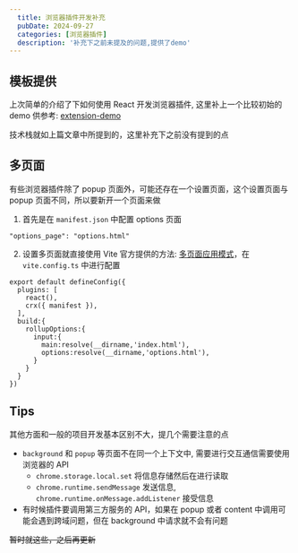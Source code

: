 ```yaml
---
  title: 浏览器插件开发补充
  pubDate: 2024-09-27
  categories: [浏览器插件]
  description: '补充下之前未提及的问题,提供了demo'
---
```


## 模板提供

上次简单的介绍了下如何使用 React 开发浏览器插件, 这里补上一个比较初始的 demo 供参考: [extension-demo](https://github.com/smy-101/extension-demo)

技术栈就如上篇文章中所提到的，这里补充下之前没有提到的点

## 多页面

有些浏览器插件除了 popup 页面外，可能还存在一个设置页面，这个设置页面与 popup 页面不同，所以要新开一个页面来做

1. 首先是在 `manifest.json` 中配置 options 页面

```
"options_page": "options.html"
```

2. 设置多页面就直接使用 Vite 官方提供的方法: [多页面应用模式](https://cn.vitejs.dev/guide/build#multi-page-app)，在 `vite.config.ts` 中进行配置

```
export default defineConfig({
  plugins: [
    react(),
    crx({ manifest }),
  ],
  build:{
    rollupOptions:{
      input:{
        main:resolve(__dirname,'index.html'),
        options:resolve(__dirname,'options.html'),
      }
    }
  }
})
```

## Tips

其他方面和一般的项目开发基本区别不大，提几个需要注意的点

- `background` 和 `popup` 等页面不在同一个上下文中, 需要进行交互通信需要使用浏览器的 API
	- `chrome.storage.local.set` 将信息存储然后在进行读取
	- `chrome.runtime.sendMessage` 发送信息, `chrome.runtime.onMessage.addListener` 接受信息
- 有时候插件要调用第三方服务的 API，如果在 popup 或者 content 中调用可能会遇到跨域问题，但在 background 中请求就不会有问题

~~暂时就这些，之后再更新~~
